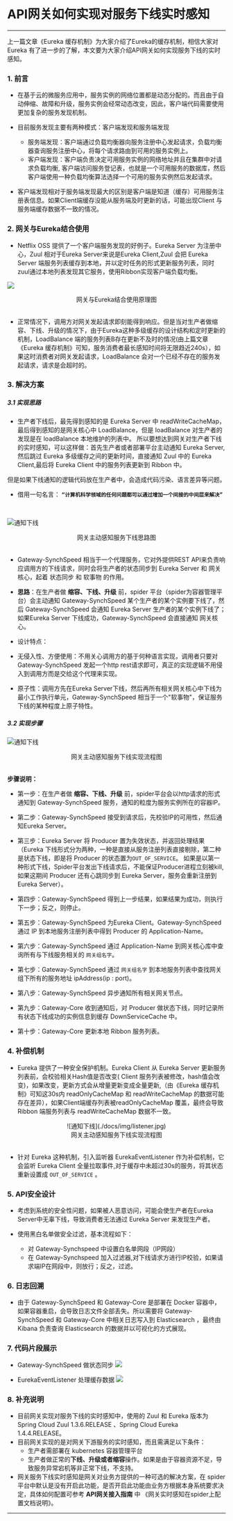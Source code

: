 # API网关如何实现对服务下线实时感知
----
上一篇文章《Eureka 缓存机制》为大家介绍了Eureka的缓存机制，相信大家对Eureka 有了进一步的了解，本文要为大家介绍API网关如何实现服务下线的实时感知。
### 1. 前言
+ 在基于云的微服务应用中，服务实例的网络位置都是动态分配的。而且由于自动伸缩、故障和升级，服务实例会经常动态改变，因此，客户端代码需要使用更加复杂的服务发现机制。

+ 目前服务发现主要有两种模式：客户端发现和服务端发现

  + 服务端发现：客户端通过负载均衡器向服务注册中心发起请求，负载均衡器查询服务注册中心，将每个请求路由到可用的服务实例上。
  + 客户端发现：客户端负责决定可用服务实例的网络地址并且在集群中对请求负载均衡, 客户端访问服务登记表，也就是一个可用服务的数据库，然后客户端使用一种负载均衡算法选择一个可用的服务实例然后发起请求。
 
+ 客户端发现相对于服务端发现最大的区别是客户端是知道（缓存）可用服务注册表信息。如果Client端缓存没能从服务端及时更新的话，可能出现Client 与 服务端缓存数据不一致的情况。


### 2. 网关与Eureka结合使用
+ Netflix OSS 提供了一个客户端服务发现的好例子。Eureka Server 为注册中心，Zuul 相对于Eureka Server来说是Eureka Client,Zuul 会把 Eureka Server 端服务列表缓存到本地，并以定时任务的形式更新服务列表，同时zuul通过本地列表发现其它服务，使用Ribbon实现客户端负载均衡。

![](/docs/img/zuulAndEureka.jpg)
<center>网关与Eureka结合使用原理图</center><br>

+ 正常情况下，调用方对网关发起请求即刻能得到响应。但是当对生产者做缩容、下线、升级的情况下，由于Eureka这种多级缓存的设计结构和定时更新的机制，LoadBalance 端的服务列表B存在更新不及时的情况(由上篇文章《Eureka 缓存机制》可知，服务消费者最长感知时间将无限趋近240s），如果这时消费者对网关发起请求，LoadBalance 会对一个已经不存在的服务发起请求，请求是会超时的。



### 3. 解决方案
##### 3.1 实现思路
+ 生产者下线后，最先得到感知的是 Eureka Server 中 readWriteCacheMap，最后得到感知的是网关核心中 LoadBalance，但是 loadBalance 对生产者的发现是在 loadBalance 本地维护的列表中。 所以要想达到网关对生产者下线的实时感知，可以这样做：首先生产者或者部署平台主动通知 Eureka Server, 然后跳过 Eureka 多级缓存之间的更新时间，直接通知 Zuul 中的 Eureka Client,最后将 Eureka Client 中的服务列表更新到 Ribbon 中。

但是如果下线通知的逻辑代码放在生产者中，会造成代码污染、语言差异等问题。

+ 借用一句名言：
**`“计算机科学领域的任何问题都可以通过增加一个间接的中间层来解决” `**
<br>


![通知下线](/docs/img/NoticeOffline.png)
<center>网关主动感知服务下线思路图</center><br>

  + Gateway-SynchSpeed 相当于一个代理服务，它对外提供REST API来负责响应调用方的下线请求，同时会将生产者的状态同步到 Eureka Server 和 网关核心，起着 状态同步 和 软事物 的作用。
  
  + **思路**：在生产者做 **缩容、下线、升级** 前，spider 平台（spider为容器管理平台）会主动通知 Gateway-SynchSpeed 某个生产者的某个实例要下线了，然后 Gateway-SynchSpeed 会通知 Eureka Server 生产者的某个实例下线了；如果Eureka Server 下线成功，Gateway-SynchSpeed 会直接通知 网关核心。
  + 设计特点：
   + 无侵入性、方便使用：不用关心调用方的基于何种语言实现，调用者只要对 Gateway-SynchSpeed 发起一个http rest请求即可，真正的实现逻辑不用侵入到调用方而是交给这个代理来实现。
   + 原子性：调用方先在Eureka Server下线，然后再所有相关网关核心中下线为最小工作执行单元，Gateway-SynchSpeed 相当于一个"软事物"，保证服务下线的某种程度上原子特性。


##### 3.2 实现步骤
![通知下线](./docs/img/flowchart.jpg)
<center>网关主动感知服务下线实现流程图</center><br>

**步骤说明：**<br>
  
 +  第一步：在生产者做 **缩容、下线、升级** 前，spider平台会以http请求的形式通知到 Gateway-SynchSpeed 服务，通知的粒度为服务实例所在的容器IP。
 
 + 第二步：Gateway-SynchSpeed 接受到请求后，先校验IP的可用性，然后通知Eureka Server。

 + 第三步：Eureka Server 将 Producer 置为失效状态，并返回处理结果（Eureka 下线形式分为两种，一种是直接从服务注册列表直接剔除，第二种是状态下线，即是将 Producer 的状态置为`OUT_OF_SERVICE`。 如果是以第一种形式下线，Spider平台发出下线请求后，不能保证Producer进程立刻被kill,如果这期间 Producer 还有心跳同步到 Eureka Server，服务会重新注册到 Eureka Server）。

 + 第四步：Gateway-SynchSpeed 得到上一步结果，如果结果为成功，则执行下一步；反之，则停止。
 
 + 第五步：Gateway-SynchSpeed 为Eureka Client。Gateway-SynchSpeed 通过 IP 到本地服务注册列表中得到 Producer 的 Application-Name。
 
 + 第六步：Gateway-SynchSpeed 通过 Application-Name 到网关核心库中查询所有与下线服务相关的 `网关组名字`。

 + 第七步：Gateway-SynchSpeed 通过 `网关组名字` 到本地服务列表中查找网关组下所有的服务地址 ipAddress(ip : port)。

+  第八步：Gateway-SynchSpeed 异步通知所有相关网关节点。

+  第九步：Gateway-Core 收到通知后，对 Producer 做状态下线，同时记录所有状态下线成功的实例信息到缓存 DownServiceCache 中。
 
+  第十步：Gateway-Core 更新本地 Ribbon 服务列表。


### 4. 补偿机制

 + Eureka 提供了一种安全保护机制。Eureka Client 从 Eureka Server 更新服务列表前，会校验相关Hash值是否改变( Client 服务列表被修改，hash值会改变)，如果改变，更新方式会从增量更新变成全量更新,（由《Eureka 缓存机制》可知这30s内  readOnlyCacheMap 和 readWriteCacheMap 的数据可能存在差异），如果Client端缓存列表被readOnlyCacheMap 覆盖，最终会导致 Ribbon 端服务列表与 readWriteCacheMap 数据不一致。
<center>![通知下线](./docs/img/listener.jpg)</center>
<center>网关主动感知服务下线实现流程图</center><br>
 
 + 针对 Eureka 这种机制，引入监听器 EurekaEventListener 作为补偿机制，它会监听 Eureka Client 全量拉取事件,对于缓存中未超过30s的服务，将其状态重新设置成 `OUT_OF_SERVICE` 。
 
###  5. API安全设计
+ 考虑到系统的安全性问题，如果被人恶意访问，可能会使生产者在Eureka Server中无辜下线，导致消费者无法通过 Eureka Server 来发现生产者。

+ 使用黑白名单做安全过滤，基本流程如下：

	+ 对 Gateway-Synchspeed 中设置白名单网段（IP网段）
	+ 在 Gateway-Synchspeed 加入过滤器,对下线请求方进行IP校验，如果请求端IP在网段中，则放行；反之，过滤。
 

### 6. 日志回溯
+ 由于 Gateway-SynchSpeed 和 Gateway-Core 是部署在 Docker 容器中，如果容器重启，会导致日志文件全部丢失。所以需要将 Gateway-SynchSpeed 和 Gateway-Core 中相关日志写入到 Elasticsearch ，最终由 Kibana 负责查询 Elasticsearch 的数据并以可视化的方式展现。


### 7. 代码片段展示
 + Gateway-SynchSpeed 做状态同步
 ![](./docs/img/code3.jpg)
  
 +  EurekaEventListener 处理缓存数据
 ![](./docs/img/code2.jpg)
   


### 8. 补充说明
+ 目前网关实现对服务下线的实时感知中，使用的 Zuul 和 Eureka 版本为 Spring Cloud Zuul 1.3.6.RELEASE 、Spring Cloud Eureka 1.4.4.RELEASE。
+ 目前网关实现的是对网关下游服务的实时感知，而且需满足以下条件：
 	+ 生产者需部署在 kubernetes 容器管理平台
 	+ 生产者做正常的**下线、升级或者缩容**操作。如果是由于容器资源不足，导致服务异常宕机等非正常下线，不支持。
+ 网关服务下线实时感知是网关对业务方提供的一种可选的解决方案，在 spider 平台中默认是没有开启此功能，是否开启此功能由业务方根据本身系统要求决定，具体如何配置可参考 **API网关接入指南** 中 《网关实时感知在spider上配置文档说明》。

----



 

 
 















   





